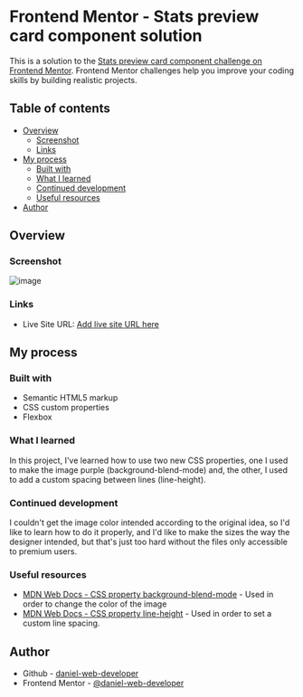 # Frontend Mentor - Stats preview card component solution

This is a solution to the [Stats preview card component challenge on Frontend Mentor](https://www.frontendmentor.io/challenges/stats-preview-card-component-8JqbgoU62). Frontend Mentor challenges help you improve your coding skills by building realistic projects. 

## Table of contents

- [Overview](#overview)
  - [Screenshot](#screenshot)
  - [Links](#links)
- [My process](#my-process)
  - [Built with](#built-with)
  - [What I learned](#what-i-learned)
  - [Continued development](#continued-development)
  - [Useful resources](#useful-resources)
- [Author](#author)

## Overview

### Screenshot

![image](https://user-images.githubusercontent.com/107224353/174644642-5a1019d6-eaab-49f5-9df5-36fe90227570.png)

### Links

- Live Site URL: [Add live site URL here](https://your-live-site-url.com)

## My process

### Built with

- Semantic HTML5 markup
- CSS custom properties
- Flexbox

### What I learned

In this project, I've learned how to use two new CSS properties, one I used to make the image purple (background-blend-mode) and, the other, I used to add a custom spacing between lines (line-height).

### Continued development

I couldn't get the image color intended according to the original idea, so I'd like to learn how to do it properly, and I'd like to make the sizes the way the designer intended, but that's just too hard without the files only accessible to premium users.

### Useful resources

- [MDN Web Docs - CSS property background-blend-mode](https://developer.mozilla.org/en-US/docs/Web/CSS/background-blend-mode) - Used in order to change the color of the image
- [MDN Web Docs - CSS property line-height](https://developer.mozilla.org/en-US/docs/Web/CSS/line-height) - Used in order to set a custom line spacing.

## Author

- Github - [daniel-web-developer](https://github.com/daniel-web-developer/)
- Frontend Mentor - [@daniel-web-developer](https://www.frontendmentor.io/profile/daniel-web-developer)
